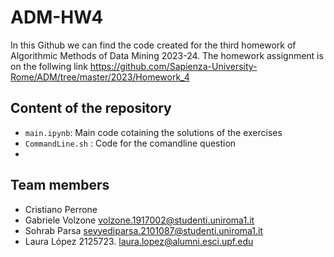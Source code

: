 # ADM-HW4

In this Github we can find the code created for the third homework of Algorithmic Methods of Data Mining 2023-24. The homework assignment is on the follwing link
https://github.com/Sapienza-University-Rome/ADM/tree/master/2023/Homework_4

## Content of the repository
* `main.ipynb`: Main code cotaining the solutions of the exercises
* `CommandLine.sh` : Code for the comandline question
* 

## Team members
* Cristiano Perrone
* Gabriele Volzone volzone.1917002@studenti.uniroma1.it
* Sohrab Parsa seyyediparsa.2101087@studenti.uniroma1.it
* Laura López 2125723. laura.lopez@alumni.esci.upf.edu
